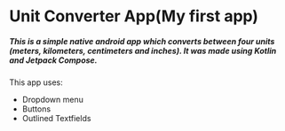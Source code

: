 # Unit Converter App(My first app)
<h5> This is a simple native android app which converts between four units (meters, kilometers, centimeters and inches).
It was made using Kotlin and Jetpack Compose.</h5>

This app uses:
<ul>
  <li> Dropdown menu</li>
  <li> Buttons</li>
  <li> Outlined Textfields</li>
</ul> 
